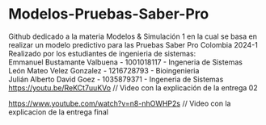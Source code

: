 # Modelos-Pruebas-Saber-Pro
Github dedicado a la materia Modelos &amp; Simulación 1 en la cual se basa en realizar un modelo predictivo para las Pruebas Saber Pro Colombia 2024-1
Realizado por los estudiantes de ingenieria de sistemas:
<br>
Emmanuel Bustamante Valbuena - 1001018117 - Ingeneria de Sistemas
<br>
León Mateo Velez Gonzalez - 1216728793 - Bioingenieria
<br>
Julián Alberto David Goez - 1035879371 - Ingeneria de Sistemas
<br>
https://youtu.be/ReKCt7uuKVo
// Video con la explicación de la entrega 02

https://www.youtube.com/watch?v=n8-nhOWHP2s
// Video con la explicacion de la entrega final
